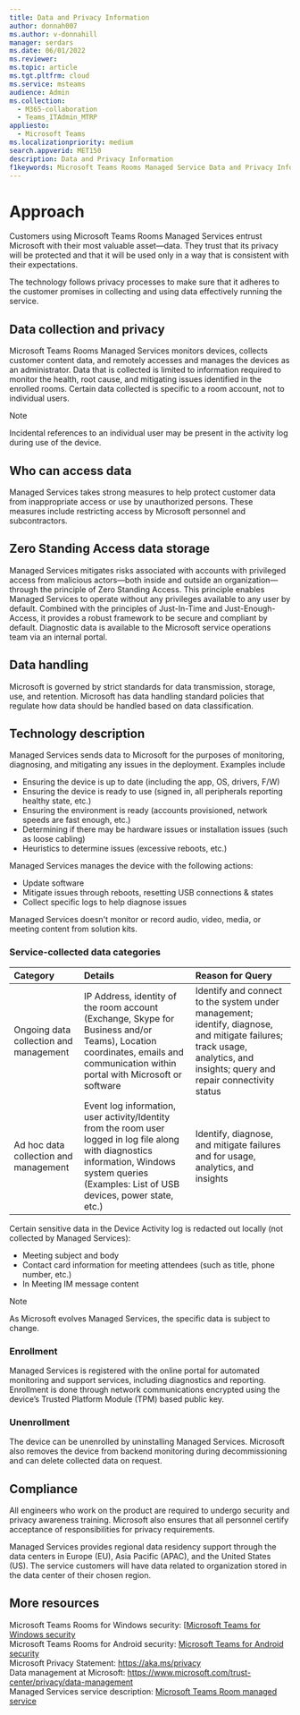 ```yaml
---
title: Data and Privacy Information
author: donnah007
ms.author: v-donnahill
manager: serdars
ms.date: 06/01/2022
ms.reviewer: 
ms.topic: article
ms.tgt.pltfrm: cloud
ms.service: msteams
audience: Admin
ms.collection: 
  - M365-collaboration
  - Teams_ITAdmin_MTRP
appliesto: 
  - Microsoft Teams
ms.localizationpriority: medium
search.appverid: MET150
description: Data and Privacy Information
f1keywords: Microsoft Teams Rooms Managed Service Data and Privacy Information
---
```


# Approach

Customers using Microsoft Teams Rooms Managed Services entrust Microsoft with their most valuable asset—data. They trust that its privacy will be protected and that it will be used only in a way that is consistent with their expectations.

The technology follows privacy processes to make sure that it adheres to the customer promises in collecting and using data effectively running the service.
## Data collection and privacy

 Microsoft Teams Rooms Managed Services monitors devices, collects customer content data, and remotely accesses and manages the devices as an administrator. Data that is collected is limited to information required to monitor the health, root cause, and mitigating issues identified in the enrolled rooms. Certain data collected is specific to a room account, not to individual users.

> [!Note]
> Incidental references to an individual user may be present in the activity log during use of the device.

## Who can access data

Managed Services takes strong measures to help protect customer data from inappropriate access or use by unauthorized persons. These measures include restricting access by Microsoft personnel and subcontractors.

## Zero Standing Access data storage

Managed Services mitigates risks associated with accounts with privileged access from malicious actors—both inside and outside an organization—through the principle of Zero Standing Access. This principle enables Managed Services to operate without any privileges available to any user by default. Combined with the principles of Just-In-Time and Just-Enough-Access, it provides a robust framework to be secure and compliant by default. Diagnostic data is available to the Microsoft service operations team via an internal portal.

## Data handling

Microsoft is governed by strict standards for data transmission, storage, use, and retention. Microsoft has data handling standard policies that regulate how data should be handled based on data classification.

## Technology description

Managed Services sends data to Microsoft for the purposes of monitoring, diagnosing, and mitigating any issues in the deployment. Examples include

- Ensuring the device is up to date (including the app, OS, drivers, F/W)
- Ensuring the device is ready to use (signed in, all peripherals reporting healthy state, etc.)
- Ensuring the environment is ready (accounts provisioned, network speeds are fast enough, etc.)
- Determining if there may be hardware issues or installation issues (such as loose cabling)
- Heuristics to determine issues (excessive reboots, etc.)

Managed Services manages the device with the following actions:

- Update software
- Mitigate issues through reboots, resetting USB connections & states
- Collect specific logs to help diagnose issues

Managed Services doesn't monitor or record audio, video, media, or meeting content from solution kits.

### Service-collected data categories
 
|Category|Details|Reason for Query|
| :- | :- | :- |
|Ongoing data collection and management|IP Address, identity of the room account (Exchange, Skype for Business and/or Teams), Location coordinates, emails and communication within portal with Microsoft or software|Identify and connect to the system under management; identify, diagnose, and mitigate failures; track usage, analytics, and insights; query and repair connectivity status|
|Ad hoc data collection and management|Event log information, user activity/Identity from the room user logged in log file along with diagnostics information, Windows system queries (Examples: List of USB devices, power state, etc.)|Identify, diagnose, and mitigate failures and for usage, analytics, and insights|

Certain sensitive data in the Device Activity log is redacted out locally (not collected by Managed Services):

- Meeting subject and body
- Contact card information for meeting attendees (such as title, phone number, etc.)
- In Meeting IM message content

> [!NOTE]
> As Microsoft evolves Managed Services, the specific data is subject to change.

### Enrollment

Managed Services is registered with the online portal for automated monitoring and support services, including diagnostics and reporting. Enrollment is done through network communications encrypted using the device’s Trusted Platform Module (TPM) based public key.

### Unenrollment

The device can be unenrolled by uninstalling Managed Services. Microsoft also removes the device from backend monitoring during decommissioning and can delete collected data on request.
## Compliance

All engineers who work on the product are required to undergo security and privacy awareness training. Microsoft also ensures that all personnel certify acceptance of responsibilities for privacy requirements.

Managed Services provides regional data residency support through the data centers in Europe (EU), Asia Pacific (APAC), and the United States (US). The service customers will have data related to organization stored in the data center of their chosen region.

## More resources

Microsoft Teams Rooms for Windows security: [[Microsoft Teams for Windows security](/microsoftteams/rooms/security-windows) \
Microsoft Teams Rooms for Android security: [Microsoft Teams for Android security](/microsoftteams/rooms/security-android) \
Microsoft Privacy Statement: https://aka.ms/privacy \
Data management at Microsoft: https://www.microsoft.com/trust-center/privacy/data-management \
Managed Services service description: [Microsoft Teams Room managed service](rooms-pro-management.md)
